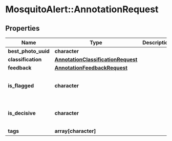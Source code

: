 # MosquitoAlert::AnnotationRequest


## Properties
Name | Type | Description | Notes
------------ | ------------- | ------------- | -------------
**best_photo_uuid** | **character** |  | [optional] 
**classification** | [**AnnotationClassificationRequest**](AnnotationClassificationRequest.md) |  | 
**feedback** | [**AnnotationFeedbackRequest**](AnnotationFeedbackRequest.md) |  | [optional] 
**is_flagged** | **character** |  | [optional] [default to FALSE] 
**is_decisive** | **character** |  | [optional] [default to FALSE] 
**tags** | **array[character]** |  | [optional] 


